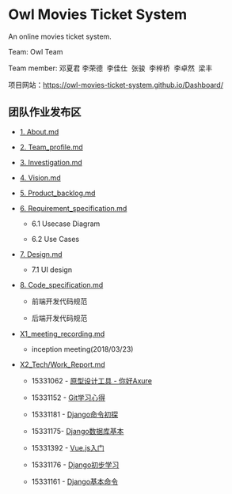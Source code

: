 # Owl Movies Ticket System

An online movies ticket system.

Team: Owl Team

Team member: 邓夏君  李荣德  李佳仕  张骏  李梓桥  李卓然  梁丰

项目网站：https://owl-movies-ticket-system.github.io/Dashboard/

## 团队作业发布区
- [1. About.md](01_About.md)

- [2. Team_profile.md](02_Team_profile.md)

- [3. Investigation.md](03_Investigation.md)

- [4. Vision.md](04_Vision.md)

- [5. Product_backlog.md](05_Product_backlog.md)

- [6. Requirement_specification.md](06_Requirement_specification.md)

  - 6.1 Usecase Diagram

  - 6.2 Use Cases

- [7. Design.md](07_Design.md)

  - 7.1 UI design

- [8. Code_specification.md](08_Code_specification.md)

  - 前端开发代码规范

  - 后端开发代码规范

- [X1_meeting_recording.md](X1_meeting_recording.md)

  - inception meeting(2018/03/23)
  
- [X2_Tech/Work_Report.md](X2_Tech_Work_Report.md)

  - 15331062 - [原型设计工具 - 你好Axure](https://summer06.github.io/2018/04/15/Axure_basic/)

  - 15331152 - [Git学习心得](https://shimo.im/docs/JOAZgvqyK3UwGylM/)

  - 15331181 - [Django命令初探](https://shimo.im/docs/DmRw9G1F0rkDaEa3/)

  - 15331175- [Django数据库基本](https://shimo.im/docs/3uPetSpH37Mf19ae/)

  - 15331392 - [Vue.js入门](https://zack1005.github.io/2018/04/15/2018-4-13-Vue-js-Part1/)

  - 15331176 - [Django初步学习](https://shimo.im/docs/RozrJrxVBT4Iz7fm/)

  - 15331161 - [Django基本命令](https://shimo.im/docs/hVYJ7mhuqjgvJzKB/)
